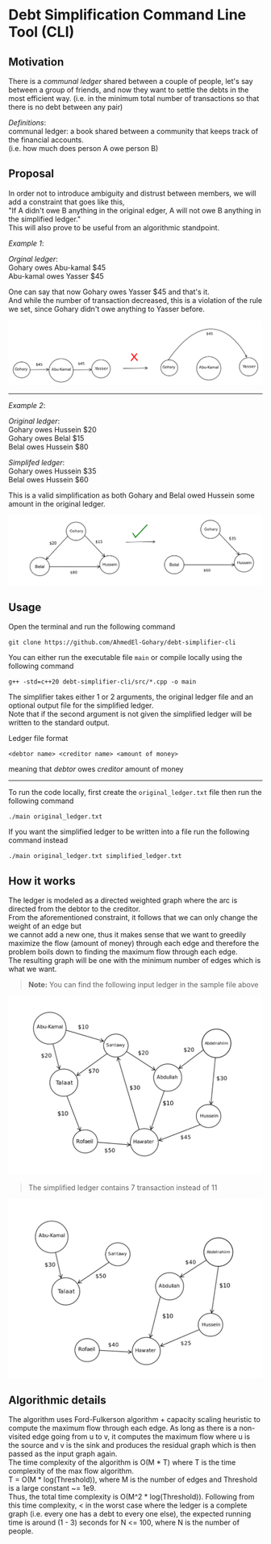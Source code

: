 # Debt Simplification Command Line Tool (CLI)

## Motivation

There is a *communal ledger* shared between a couple of 
people, let's say between a group of friends, and now
they want to settle the debts in the most efficient way. (i.e. 
in the minimum total number of transactions so that there is no debt between any pair) 

*Definitions*:  
communal ledger: a book shared between a community that keeps track of the financial accounts.  
(i.e. how much does person A owe person B)

## Proposal

In order not to introduce ambiguity and distrust between members, we will add a 
constraint that goes like this,  
"If A didn't owe B anything in the original edger, A will not owe B anything in the simplified ledger."  
This will also prove to be useful from an algorithmic standpoint.

*Example 1*:    

*Orginal ledger*:  
Gohary owes Abu-kamal $45  
Abu-kamal owes Yasser $45

One can say that now Gohary owes Yasser $45 and that's it.  
And while the number of transaction decreased, 
this is a violation of the rule we set, since Gohary didn't owe anything to Yasser before.  

![img.png](images/img.png)

---

*Example 2*:  

*Original ledger*:  
Gohary owes Hussein $20  
Gohary owes Belal $15  
Belal owes Hussein $80

*Simplifed ledger*:  
Gohary owes Hussein $35  
Belal owes Hussein $60 

This is a valid simplification as both Gohary and Belal owed Hussein some amount in the original ledger.

![img_2.png](images/img_2.png)

## Usage 


Open the terminal and run the following command

```
git clone https://github.com/AhmedEl-Gohary/debt-simplifier-cli
```  

You can either run the executable file `main` or compile locally using the following command

```
g++ -std=c++20 debt-simplifier-cli/src/*.cpp -o main
```

The simplifier takes either 1 or 2 arguments, the original ledger file and an optional output file for the simplified ledger.  
Note that if the second argument is not given the simplified ledger will be written to the standard output.  

Ledger file format
```
<debtor name> <creditor name> <amount of money>
```

meaning that *debtor* owes *creditor* amount of money  

---

To run the code locally, first create the `original_ledger.txt` file then run the following command

```
./main original_ledger.txt
```

If you want the simplified ledger to be written into a file run the following command instead

```
./main original_ledger.txt simplified_ledger.txt
```  

## How it works  

The ledger is modeled as a directed weighted graph where the arc is directed from the debtor to 
the creditor.  
From the aforementioned constraint, it follows that we can only change the weight of an edge but  
we cannot add a new one, thus it makes sense that we want to greedily maximize the flow (amount of money) 
through each edge and therefore the problem boils down to finding the maximum flow through each edge.  
The resulting graph will be one with the minimum number of edges which is what we want.  

> **Note:** You can find the following input ledger in the sample file above  

![img_3.png](images/img_3.png)   


> The simplified ledger contains 7 transaction instead of 11  

![img.png](images/img_4.png) 


## Algorithmic details  

The algorithm uses Ford-Fulkerson algorithm + capacity scaling heuristic to compute the maximum flow
through each edge. As long as there is a non-visited edge going from u to v, it computes the maximum
flow where u is the source and v is the sink and produces the residual graph which is then passed as
the input graph again.   
The time complexity of the algorithm is O(M * T) where T is the time complexity of the max flow algorithm.  
T = O(M * log(Threshold)), where M is the number of edges and Threshold is a large constant ~= 1e9.  
Thus, the total time complexity is O(M^2 * log(Threshold)). Following from this time complexity, <
in the worst case where the ledger is a complete graph (i.e. every one has a debt to every one else),
the expected running time is around (1 - 3) seconds for N <= 100, where N is the number of people.






